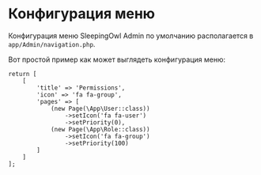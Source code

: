 # Конфигурация меню

Конфигурация меню SleepingOwl Admin по умолчанию располагается в `app/Admin/navigation.php`.

Вот простой пример как может выглядеть конфигурация меню:

```
return [
    [
        'title' => 'Permissions',
        'icon' => 'fa fa-group',
        'pages' => [
            (new Page(\App\User::class))
                ->setIcon('fa fa-user')
                ->setPriority(0),
            (new Page(\App\Role::class))
                ->setIcon('fa fa-group')
                ->setPriority(100)
        ]
    ]
];
```
